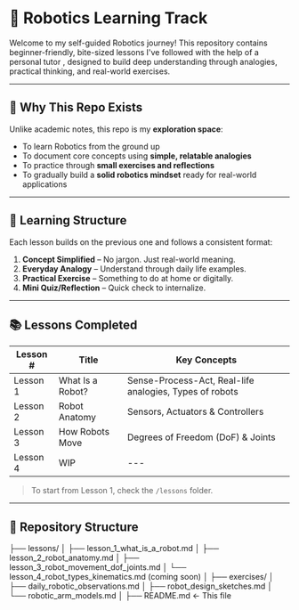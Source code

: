 # 🤖 Robotics Learning Track

Welcome to my self-guided Robotics journey! This repository contains beginner-friendly, bite-sized lessons I've followed with the help of a personal tutor , designed to build deep understanding through analogies, practical thinking, and real-world exercises.

---

## 🧭 Why This Repo Exists

Unlike academic notes, this repo is my **exploration space**:
- To learn Robotics from the ground up
- To document core concepts using **simple, relatable analogies**
- To practice through **small exercises and reflections**
- To gradually build a **solid robotics mindset** ready for real-world applications

---

## 🧱 Learning Structure

Each lesson builds on the previous one and follows a consistent format:
1. **Concept Simplified** – No jargon. Just real-world meaning.
2. **Everyday Analogy** – Understand through daily life examples.
3. **Practical Exercise** – Something to do at home or digitally.
4. **Mini Quiz/Reflection** – Quick check to internalize.

---

## 📚 Lessons Completed

| Lesson # | Title | Key Concepts |
|----------|-------|---------------|
| Lesson 1 | What Is a Robot? | Sense-Process-Act, Real-life analogies, Types of robots |
| Lesson 2 | Robot Anatomy | Sensors, Actuators & Controllers  |
| Lesson 3 | How Robots Move | Degrees of Freedom (DoF) & Joints |
| Lesson 4 | WIP | --- |

> To start from Lesson 1, check the `/lessons` folder.

---

## 📁 Repository Structure
├── lessons/
│   ├── lesson_1_what_is_a_robot.md
│   ├── lesson_2_robot_anatomy.md
│   ├── lesson_3_robot_movement_dof_joints.md
│   └── lesson_4_robot_types_kinematics.md  (coming soon)
│
├── exercises/
│   ├── daily_robotic_observations.md
│   ├── robot_design_sketches.md
│   └── robotic_arm_models.md
│
├── README.md  ← This file

